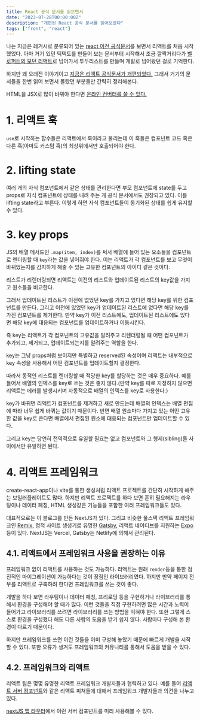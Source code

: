 ```yaml
---
title: React 공식 문서를 읽으면서
date: "2023-07-28T00:00:00Z"
description: "개편된 React 공식 문서를 읽어보았다"
tags: ["front", "react"]
---
```


나는 지금은 레거시로 분류되어 있는 [react 이전 공식문서](https://ko.legacy.reactjs.org/)를 보면서 리액트를 처음 시작했었다. 아마 거기 있던 틱택토를 만들어 보는 문서부터 시작해서 조금 깔짝거리다가 [벨로퍼트의 모던 리액트](https://react.vlpt.us/)로 넘어가서 투두리스트를 만들며 개발로 넘어왔던 걸로 기억한다.

하지만 꽤 오래전 이야기이고 [지금은 리액트 공식문서가 개편되었다.](https://react.dev/) 그래서 거기의 문서들을 한번 읽어 보면서 몰랐던 부분들만 간략히 정리해본다.

HTML을 JSX로 많이 바꿔야 한다면 [온라인 컨버터를 쓸 수 있다.](https://transform.tools/html-to-jsx)

# 1. 리액트 훅

`use`로 시작하는 함수들은 리액트에서 훅이라고 불리는데 이 훅들은 컴포넌트 코드 혹은 다른 훅(아마도 커스텀 훅)의 최상위에서만 호출되어야 한다.

# 2. lifting state

여러 개의 자식 컴포넌트에서 같은 상태를 관리한다면 부모 컴포넌트에 state를 두고 props로 자식 컴포넌트에 상태를 내려 주는 게 공식 문서에서도 권장되고 있다. 이를 lifting state라고 부른다. 이렇게 하면 자식 컴포넌트들이 동기화된 상태를 쉽게 유지할 수 있다.

# 3. key props

JS의 배열 메서드인 `.map(item, index)`를 써서 배열에 들어 있는 요소들을 컴포넌트로 렌더링할 때 `key`라는 값을 넣어줘야 한다. 이는 리액트가 각 컴포넌트를 보고 무엇이 바뀌었는지를 감지하게 해줄 수 있는 고유한 컴포넌트의 아이디 같은 것이다.

리스트가 리렌더링되면 리액트는 이전의 리스트와 업데이트된 리스트의 key값을 가지고 원소들을 비교한다. 

그래서 업데이트된 리스트가 이전에 없었던 key를 가지고 있다면 해당 key를 위한 컴포넌트를 만든다. 그리고 이전에 있었던 key가 업데이트된 리스트에 없다면 해당 key를 가진 컴포넌트를 제거한다. 만약 key가 이전 리스트에도, 업데이트된 리스트에도 있다면 해당 key에 대응되는 컴포넌트를 업데이트하거나 이동시킨다.

즉 key는 리액트가 각 컴포넌트의 고유값을 알려주고 리렌더링될 때 어떤 컴포넌트가 추가되고, 제거되고, 업데이트되는지를 알려주는 역할을 한다. 

key는 그냥 props처럼 보이지만 특별하고 reserved된 속성이며 리액트는 내부적으로 key 속성을 사용해서 어떤 컴포넌트를 업데이트할지 결정한다.

따라서 동적인 리스트를 렌더링할 때 적당한 key를 할당하는 것은 매우 중요하다. 예를 들어서 배열의 인덱스를 key로 쓰는 것은 좋지 않다.(만약 key를 따로 지정하지 않으면 리액트는 에러를 발생시키며 자동적으로 배열의 인덱스를 key로 사용한다.)

key가 바뀌면 리액트가 컴포넌트를 제거하고 새로 만드는데 배열의 인덱스는 배열 편집에 따라 너무 쉽게 바뀌는 값이기 때문이다. 반면 배열 원소마다 가지고 있는 어떤 고유한 값을 key로 쓴다면 배열에서 편집된 원소에 대응되는 컴포넌트만 업데이트할 수 있다.

그리고 key는 당연히 전역적으로 유일할 필요는 없고 컴포넌트와 그 형제(sibling)들 사이에서만 유일하면 된다.

# 4. 리액트 프레임워크

create-react-app이나 vite를 통한 생성처럼 리액트 프로젝트를 간단히 시작하게 해주는 보일러플레이트도 많다. 하지만 리액트 프로젝트를 하다 보면 흔히 필요해지는 라우팅이나 데이터 페칭, HTML 생성같은 기능들을 포함한 여러 프레임워크들도 있다.

대표적으로는 이 블로그를 만든 NextJS가 있다. 그리고 비슷한 풀스택 리액트 프레임워크인 [Remix](https://remix.run/), 정적 사이트 생성기로 유명한 [Gatsby](https://www.gatsbyjs.com/), 리액트 네이티브를 지원하는 [Expo](https://expo.dev/) 등이 있다. NextJS는 Vercel, Gatsby는 Netlify에 의해서 관리된다.

## 4.1. 리액트에서 프레임워크 사용을 권장하는 이유

프레임워크 없이 리액트를 사용하는 것도 가능하다. 리액트는 원래 `render`등을 통한 점진적인 마이그레이션이 가능하다는 것이 장점인 라이브러리였다. 하지만 만약 페이지 전부를 리액트로 구축하려 한다면 프레임워크를 쓰는 것이 좋다.

개발을 하다 보면 라우팅이나 데이터 페칭, 프리로딩 등을 구현하거나 라이브러리를 통해서 환경을 구성해야 할 때가 많다. 이런 것들을 직접 구현하려면 많은 시간과 노력이 들어가고 라이브러리를 쓰려면 라이브러리를 쓰는 방법을 익혀야 한다. 또한 그렇게 스스로 환경을 구성했다 해도 다른 사람의 도움을 받기 쉽지 않다. 사람마다 구성해 본 환경이 다르기 때문이다.

하지만 프레임워크를 쓰면 이런 것들을 이미 구성해 놓았기 때문에 빠르게 개발을 시작할 수 있다. 또한 오류가 생겨도 프레임워크의 커뮤니티를 통해서 도움을 받을 수 있다.

## 4.2. 프레임워크와 리액트

리액트 팀은 몇몇 유명한 리액트 프레임워크 개발자들과 협력하고 있다. 예를 들어 [리액트 서버 컴포넌트](https://react.dev/blog/2023/03/22/react-labs-what-we-have-been-working-on-march-2023#react-server-components)와 같은 리액트 피쳐들에 대해서 프레임워크 개발자들과 의견을 나누고 있다.

[nextJS 앱 라우터](https://nextjs.org/docs)에서 이런 서버 컴포넌트를 미리 사용해볼 수 있다.